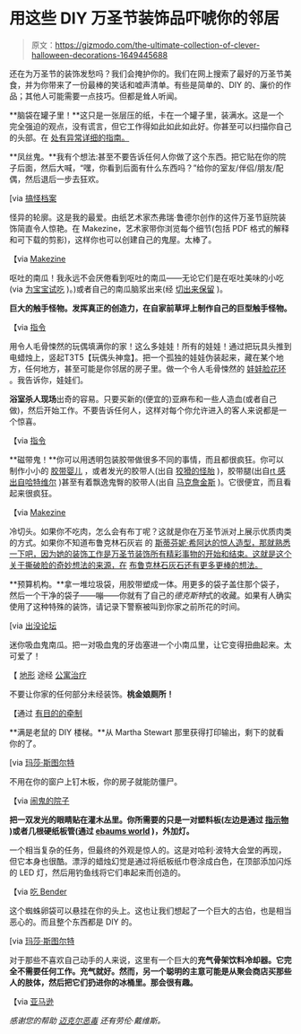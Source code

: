 # 用这些 DIY 万圣节装饰品吓唬你的邻居

> 原文：<https://gizmodo.com/the-ultimate-collection-of-clever-halloween-decorations-1649445688>

还在为万圣节的装饰发愁吗？我们会掩护你的。我们在网上搜索了最好的万圣节美食，并为你带来了一份最棒的笑话和嘘声清单。有些是简单的、DIY 的、廉价的作品；其他人可能需要一点技巧。但都是耸人听闻。



**脑袋在罐子里！**这只是一张层压的纸，卡在一个罐子里，装满水。这是一个完全强迫的观点，没有谎言，但它工作得如此如此如此好。你甚至可以扫描你自己的头部。在 [处有异常详细的指南。](http://www.instructables.com/id/head-in-a-jar-prank/)

**凤丝鬼。**我有个想法:甚至不要告诉任何人你做了这个东西。把它贴在你的院子后面，然后大喊，“嘿，你看到后面有什么东西吗？”给你的室友/伴侣/朋友/配偶，然后退后一步去狂欢。

[via [搞怪档案](http://www.wackyarchives.com/offbeat/easy-do-it-yourself-ghost.html)

怪异的轮廓。这是我的最爱。由纸艺术家杰弗瑞·鲁德尔创作的这件万圣节庭院装饰简直令人惊艳。在 Makezine，艺术家带你浏览每个细节(包括 PDF 格式的解释和可下载的剪影)，这样你也可以创建自己的鬼屋。太棒了。

【via [Makezine](http://makezine.com/craft/haunted_house_with_silhouettes/)

呕吐的南瓜！我永远不会厌倦看到呕吐的南瓜——无论它们是在呕吐美味的小吃(via [为宝宝试吃](http://tryingforbabys.wordpress.com/2013/10/29/october-dinner-theme-halloween-in-pictures/) )。)或者自己的南瓜脑浆出来(经 [切出来保留](http://www.cutoutandkeep.net/projects/puking-pumpkin-2) )。

**巨大的触手怪物。发挥真正的创造力，在自家前草坪上制作自己的巨型触手怪物。**

【via [指令](http://www.instructables.com/id/Build-a-Giant-Tentacle-Monster/)

用令人毛骨悚然的玩偶填满你的家！这么多娃娃！所有的娃娃！通过把玩具头推到电蜡烛上，竖起T3T5【玩偶头神龛】。把一个孤独的娃娃伪装起来，藏在某个地方，任何地方，甚至可能是你邻居的房子里。做一个令人毛骨悚然的 [娃娃脸花环](http://deepestoceanblue.com/hello-dolly-creepy-doll-halloween-wreath/) 。我告诉你，娃娃们。

**浴室杀人现场**出奇的容易。只要买新的(便宜的)亚麻布和一些人造血(或者自己做)，然后开始工作。不要告诉任何人，这样对每个你允许进入的客人来说都是一个惊喜。

【via [指令](http://www.instructables.com/id/Create-a-Bathroom-Murder-Scene/)

**磁带鬼！**你可以用透明包装胶带做很多不同的事情，而且都很疯狂。你可以制作小小的 [胶带婴儿](http://tapesculpture.org/vido.html) ，或者发光的胶带人(出自 [狡猾的怪胎](http://craftygeeks.wordpress.com/2013/10/22/halloween-crafts-packing-tape-ghost/) )，胶带腿(出自[rt 感出自哈特维尔](http://artsensefromhartville.blogspot.ca/2011/05/tape-casting-and-ghost-senior.html) )甚至有着飘逸鬼臀的胶带人(出自 [马克詹金斯](http://www.xmarkjenkinsx.com/nature.html) )。它很便宜，而且看起来很疯狂。

【via [Makezine](http://makezine.com/2014/10/03/how-to-packing-tape-ghost-sculptures/)

冷切头。如果你不吃肉，怎么会有布丁呢？这就是你在万圣节派对上展示优质肉类的方式。如果你不知道布鲁克林石灰岩 的 [斯蒂芬妮·希阿达的惊人造型，那就熟悉一下吧，因为她的装饰工作是万圣节装饰所有精彩事物的开始和结束。这就是这个关于撕破脸的奇妙想法的来源，在](http://www.brooklynlimestone.com/2009/11/i-see-dead-people.html) [布鲁克林石灰石还有更多更棒的想法。](http://www.brooklynlimestone.com/p/hello-hostesses.html)

**预算机构。**拿一堆垃圾袋，用胶带塑成一体。用更多的袋子盖住那个袋子，然后一个干净的袋子——嘣——你就有了自己的*德克斯特*式的收藏。如果有人确实使用了这种特殊的装饰，请记录下警察被叫到你家之前所花的时间。

[via [出没论坛](http://www.hauntforum.com/showthread.php?t=6206&highlight=budget+bodies)

迷你吸血鬼南瓜。把一对吸血鬼的牙齿塞进一个小南瓜里，让它变得扭曲起来。太可爱了！

【 [地形](http://www.shopterrain.com/) 途经 [公寓治疗](http://www.apartmenttherapy.com/fall-decorating-ideas-mini-white-pumpkins-196160?img_idx=1)

不要让你家的任何部分未经装饰。**桃金娘厕所！**

【通过 [有目的的牵制](http://pinningwithpurpose.blogspot.com/2013/08/harry-potter-party-decorations.html)

**满是老鼠的 DIY 楼梯。**从 Martha Stewart 那里获得打印输出，剩下的就看你的了。

[via [玛莎·斯图尔特](http://www.marthastewart.com/266588/paper-mice-halloween-decorations)

不用在你的窗户上钉木板，你的房子就能防僵尸。

【via [闹鬼的院子](http://www.hauntedyards.com/home/boarded-up-windows)

**把一双发光的眼睛贴在灌木丛里。你所需要的只是一对塑料板(左边是通过 [指示物](http://www.instructables.com/id/Light-up-Spooky-Eyes/) )或者几根硬纸板管(通过 [ebaums world](http://www.ebaumsworld.com/pictures/view/83337546?image=83337589) )，外加灯。**

一个相当复杂的任务，但最终的外观是惊人的。这是对哈利·波特大会堂的再现，但它本身也很酷。漂浮的蜡烛幻觉是通过将纸板纸巾卷涂成白色，在顶部添加闪烁的 LED 灯，然后用钓鱼线将它们串起来而创造的。

【via [吃 Bender](http://www.eatingbender.com/2013/11/07/order-of-the-phoenix-az-a-harry-potter-party-in-the-desert/)

这个蜘蛛卵袋可以悬挂在你的头上。这也让我们想起了一个巨大的古伯，也是相当恶心的。而且整个东西都是 DIY 的。

[via [玛莎·斯图尔特](http://www.marthastewart.com/853603/spider-egg-sac)

对于那些不喜欢自己动手的人来说，这里有一个巨大的**充气骨架饮料冷却器。它完全不需要任何工作。充气就好。然而，另一个聪明的主意可能是从聚会商店买那些人的肢体，然后把它们扔进你的冰桶里。那会很有趣。**

【via [亚马逊](http://www.amazon.com/Amscan-391226-Inflatable-Skeleton-Cooler/dp/B000VIQHU8?asc_campaign=InlineText&asc_refurl=https://gizmodo.com/the-ultimate-collection-of-clever-halloween-decorations-1649445688&asc_source=&tag=kinjagizmodolink-20)

*感谢您的帮助* [*迈克尔恶毒*](https://twitter.com/michaelmalice) *还有劳伦·戴维斯。*
